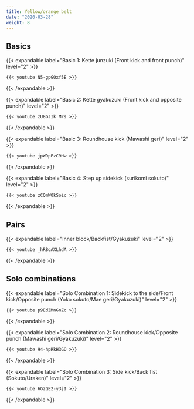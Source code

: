 ```yaml
---
title: Yellow/orange belt
date: "2020-03-28"
weight: 8
---
```


## Basics

{{< expandable label="Basic 1: Kette junzuki (Front kick and front punch)" level="2" >}}

    {{< youtube N5-gpGOxf5E >}}

{{< /expandable >}}


{{< expandable label="Basic 2: Kette gyakuzuki (Front kick and opposite punch)" level="2" >}}

    {{< youtube zU8GJIk_Mrs >}}

{{< /expandable >}}


{{< expandable label="Basic 3: Roundhouse kick (Mawashi geri)" level="2" >}}

    {{< youtube jpWDpPzC9Hw >}}

{{< /expandable >}}


{{< expandable label="Basic 4: Step up sidekick (surikomi sokuto)" level="2" >}}

    {{< youtube zCQmW0kSoic >}}

{{< /expandable >}}


## Pairs

{{< expandable label="Inner block/Backfist/Gyakuzuki" level="2" >}}

    {{< youtube _hRBoAXLhdA >}}

{{< /expandable >}}


## Solo combinations

{{< expandable label="Solo Combination 1: Sidekick to the side/Front kick/Opposite punch (Yoko sokuto/Mae geri/Gyakuzuki)" level="2" >}}

    {{< youtube p9EdZMnGnZc >}}

{{< /expandable >}}


{{< expandable label="Solo Combination 2: Roundhouse kick/Opposite punch (Mawashi geri/Gyakuzuki)" level="2" >}}

    {{< youtube 94-hpRkH3GQ >}}

{{< /expandable >}}


{{< expandable label="Solo Combination 3: Side kick/Back fist (Sokuto/Uraken)" level="2" >}}

    {{< youtube 6G2QE2-y3jI >}}

{{< /expandable >}}

